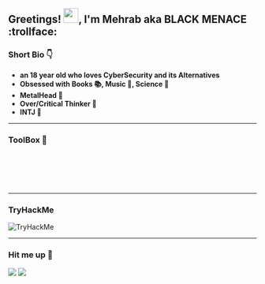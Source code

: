 
## Greetings! <img src="https://raw.githubusercontent.com/MartinHeinz/MartinHeinz/master/wave.gif" width="30px">, I'm Mehrab aka BLACK MENACE  :trollface:

### Short Bio :point_down:

* **an 18 year old who loves CyberSecurity and its Alternatives**
* **Obsessed with Books :books:, Music :musical_note:, Science :dna:**
* **MetalHead :metal:**
* **Over/Critical Thinker :brain:**
* **INTJ :owl:**

---
### ToolBox :toolbox:
![<Python>](https://img.shields.io/badge/Python-black?style=red&logo=Python&logoColor=#4584b6) ![<PHP>](https://img.shields.io/badge/Php-black?style=red&logo=Php&logoColor=#8993be) ![<Bash>](https://img.shields.io/badge/Bash-black?style=red&logo=Gnubash&logoColor=white)  
![<HTML>](https://img.shields.io/badge/HTML-black?style=red&logo=HTML5&logoColor=#e34c26) ![<CSS>](https://img.shields.io/badge/CSS-black?style=red&logo=CSS3&logoColor=blue) ![<JavaScript>](https://img.shields.io/badge/JavaScript-black?style=red&logo=JavaScript&logoColor=yellow)  
![<CSharp>](https://img.shields.io/badge/CSharp-black?style=red&logo=Csharp&logoColor=purple) ![<Unity>](https://img.shields.io/badge/Unity-black?style=red&logo=Unity&logoColor=white) ![<Aseprite>](https://img.shields.io/badge/Aseprite-black?style=red&logo=Aseprite&logoColor=white)  
![<AutoCAD>](https://img.shields.io/badge/AutoCAD-black?style=red&logo=Autodesk&logoColor=red) ![<PhotoShop>](https://img.shields.io/badge/Photoshop-black?style=red&logo=AdobePhotoshop&logoColor=#58CCED) ![<Excel>](https://img.shields.io/badge/Excel-black?style=green&logo=MicrosoftExcel&logoColor=darkgreen)

---


### TryHackMe

<img src="https://tryhackme-badges.s3.amazonaws.com/3rr0r1088.png" alt="TryHackMe">


---
### Hit me up :call_me_hand:
[<img src="https://img.shields.io/badge/Instagram-red?style=red&logo=Instagram&logoColor=white">](https://instagram.com/bl4ckmenace) [<img src="https://img.shields.io/badge/Telegram-blue?style=red&logo=Telegram&logoColor=white">](https://t.me/m3h_h)    

